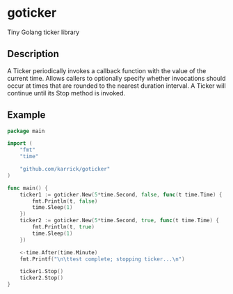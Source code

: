 # goticker

Tiny Golang ticker library

## Description

A Ticker periodically invokes a callback function with the value of
the current time. Allows callers to optionally specify whether
invocations should occur at times that are rounded to the nearest
duration interval. A Ticker will continue until its Stop method is
invoked.

## Example

```Go
package main

import (
	"fmt"
	"time"

	"github.com/karrick/goticker"
)

func main() {
	ticker1 := goticker.New(5*time.Second, false, func(t time.Time) {
		fmt.Println(t, false)
		time.Sleep(1)
	})
	ticker2 := goticker.New(5*time.Second, true, func(t time.Time) {
		fmt.Println(t, true)
		time.Sleep(1)
	})

	<-time.After(time.Minute)
	fmt.Printf("\n\ttest complete; stopping ticker...\n")

	ticker1.Stop()
	ticker2.Stop()
}
```
